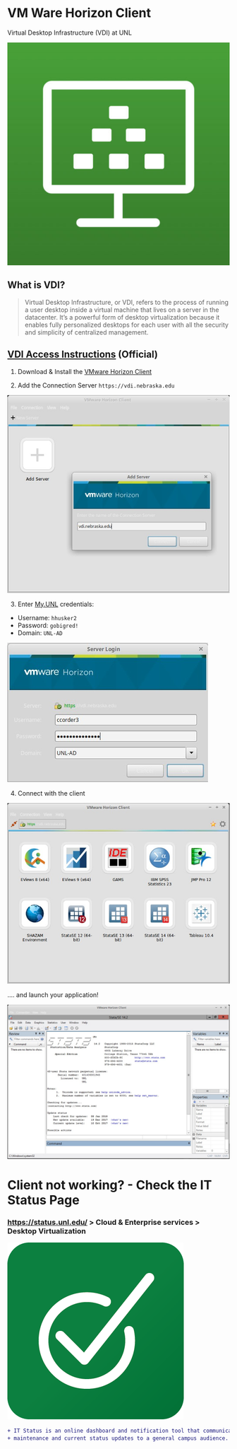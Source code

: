 # VM Ware Horizon Client
Virtual Desktop Infrastructure (VDI) at UNL

![vmware-desktop-client](https://github.com/Infinite-Actuary/VMWare-Horizon-Client/blob/master/images/vmware-horizon-client.jpg)

## What is VDI?

> Virtual Desktop Infrastructure, or VDI, refers to the process of running a user desktop inside a virtual machine that lives on a server in the datacenter. It’s a powerful form of desktop virtualization because it enables fully personalized desktops for each user with all the security and simplicity of centralized management.

## [VDI Access Instructions](https://its.unl.edu/services/desktop-virtualization/vdi-access-instructions) (Official)

1. Download & Install the [VMware Horizon Client](https://my.vmware.com/en/web/vmware/info/slug/desktop_end_user_computing/vmware_horizon_clients/4_0)

2. Add the Connection Server `https://vdi.nebraska.edu`

![vmware-add-server](https://github.com/Infinite-Actuary/VMWare-Horizon-Client/blob/master/images/vmware-add-server.jpg)

3. Enter [My.UNL](http://its.unl.edu/lms) credentials:
* Username: `hhusker2`
* Password: `gobigred!`
* Domain: `UNL-AD`

![vmware-server-login](https://github.com/Infinite-Actuary/VMWare-Horizon-Client/blob/master/images/vmware-server-login.jpg)

4. Connect with the client

![vmware-client-open](https://github.com/Infinite-Actuary/VMWare-Horizon-Client/blob/master/images/vmware-client-open.jpg)

.... and launch your application!

![vmware-stata14](https://github.com/Infinite-Actuary/VMWare-Horizon-Client/blob/master/images/vmware-stata14.jpg)

# Client not working? - Check the IT Status Page

### https://status.unl.edu/ > Cloud & Enterprise services > Desktop Virtualization

[![status-icon](https://github.com/Infinite-Actuary/VMWare-Horizon-Client/blob/master/images/status-page-icon.png)](https://its.unl.edu/services/itstatus)

```diff
+ IT Status is an online dashboard and notification tool that communicates ITS service outages,
+ maintenance and current status updates to a general campus audience.
```
